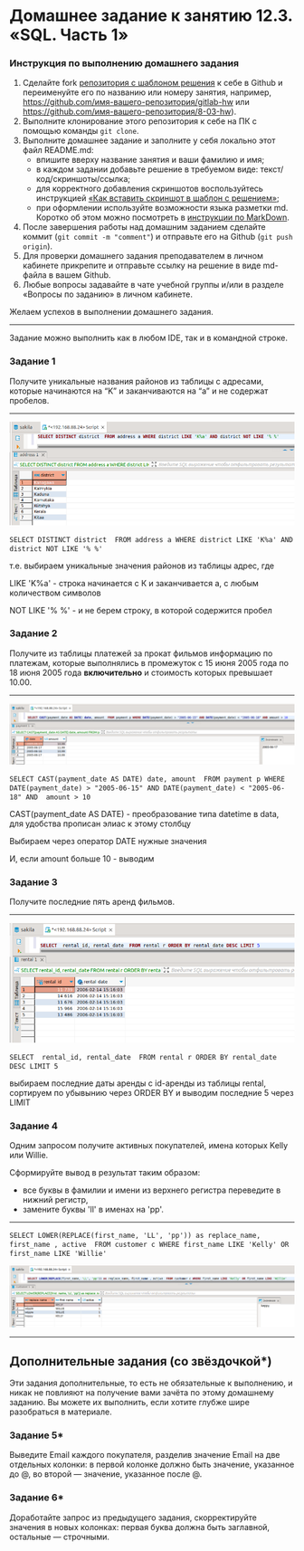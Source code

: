 # Домашнее задание к занятию 12.3. «SQL. Часть 1»

### Инструкция по выполнению домашнего задания

1. Сделайте fork [репозитория c шаблоном решения](https://github.com/netology-code/sys-pattern-homework) к себе в Github и переименуйте его по названию или номеру занятия, например, https://github.com/имя-вашего-репозитория/gitlab-hw или https://github.com/имя-вашего-репозитория/8-03-hw).
2. Выполните клонирование этого репозитория к себе на ПК с помощью команды `git clone`.
3. Выполните домашнее задание и заполните у себя локально этот файл README.md:
   - впишите вверху название занятия и ваши фамилию и имя;
   - в каждом задании добавьте решение в требуемом виде: текст/код/скриншоты/ссылка;
   - для корректного добавления скриншотов воспользуйтесь инструкцией [«Как вставить скриншот в шаблон с решением»](https://github.com/netology-code/sys-pattern-homework/blob/main/screen-instruction.md);
   - при оформлении используйте возможности языка разметки md. Коротко об этом можно посмотреть в [инструкции по MarkDown](https://github.com/netology-code/sys-pattern-homework/blob/main/md-instruction.md).
4. После завершения работы над домашним заданием сделайте коммит (`git commit -m "comment"`) и отправьте его на Github (`git push origin`).
5. Для проверки домашнего задания преподавателем в личном кабинете прикрепите и отправьте ссылку на решение в виде md-файла в вашем Github.
6. Любые вопросы задавайте в чате учебной группы и/или в разделе «Вопросы по заданию» в личном кабинете.

Желаем успехов в выполнении домашнего задания.

---

Задание можно выполнить как в любом IDE, так и в командной строке.

### Задание 1

Получите уникальные названия районов из таблицы с адресами, которые начинаются на “K” и заканчиваются на “a” и не содержат пробелов.
___

![alt_text](https://github.com/ivanmalyshev/sdb-hw/blob/main/files/hw12-03/step1.png)

```mysql
SELECT DISTINCT district  FROM address a WHERE district LIKE 'K%a' AND district NOT LIKE '% %'
```
т.е. выбираем уникальные значения районов из таблицы адрес, где

LIKE 'K%a' - строка начинается с К и заканчивается а, с любым количеством символов

NOT LIKE '% %' - и не берем строку, в которой содержится пробел

### Задание 2

Получите из таблицы платежей за прокат фильмов информацию по платежам, которые выполнялись в промежуток с 15 июня 2005 года по 18 июня 2005 года **включительно** и стоимость которых превышает 10.00.

---

![alt_text](https://github.com/ivanmalyshev/sdb-hw/blob/main/files/hw12-03/step2.png)

```mysql
SELECT CAST(payment_date AS DATE) date, amount  FROM payment p WHERE DATE(payment_date) > "2005-06-15" AND DATE(payment_date) < "2005-06-18" AND  amount > 10 
```

CAST(payment_date AS DATE) - преобразование типа datetime в data, для удобства прописан элиас к этому столбцу

Выбираем через оператор DATE нужные значения

И, если amount больше 10 - выводим

### Задание 3

Получите последние пять аренд фильмов.

---

![alt_text](https://github.com/ivanmalyshev/sdb-hw/blob/main/files/hw12-03/step3.png)

```mysql
SELECT  rental_id, rental_date  FROM rental r ORDER BY rental_date DESC LIMIT 5
```
выбираем последние даты аренды с id-аренды из таблицы rental, сортируем по убывынию через ORDER BY  и выводим последние 5 через LIMIT

### Задание 4

Одним запросом получите активных покупателей, имена которых Kelly или Willie. 

Сформируйте вывод в результат таким образом:
- все буквы в фамилии и имени из верхнего регистра переведите в нижний регистр,
- замените буквы 'll' в именах на 'pp'.

---

```mysql
SELECT LOWER(REPLACE(first_name, 'LL', 'pp')) as replace_name, first_name , active  FROM customer c WHERE first_name LIKE 'Kelly' OR first_name LIKE 'Willie'

```
![alt_text](https://github.com/ivanmalyshev/sdb-hw/blob/main/files/hw12-03/step4.png)


---
## Дополнительные задания (со звёздочкой*)
Эти задания дополнительные, то есть не обязательные к выполнению, и никак не повлияют на получение вами зачёта по этому домашнему заданию. Вы можете их выполнить, если хотите глубже шире разобраться в материале.

### Задание 5*

Выведите Email каждого покупателя, разделив значение Email на две отдельных колонки: в первой колонке должно быть значение, указанное до @, во второй — значение, указанное после @.

### Задание 6*

Доработайте запрос из предыдущего задания, скорректируйте значения в новых колонках: первая буква должна быть заглавной, остальные — строчными.
